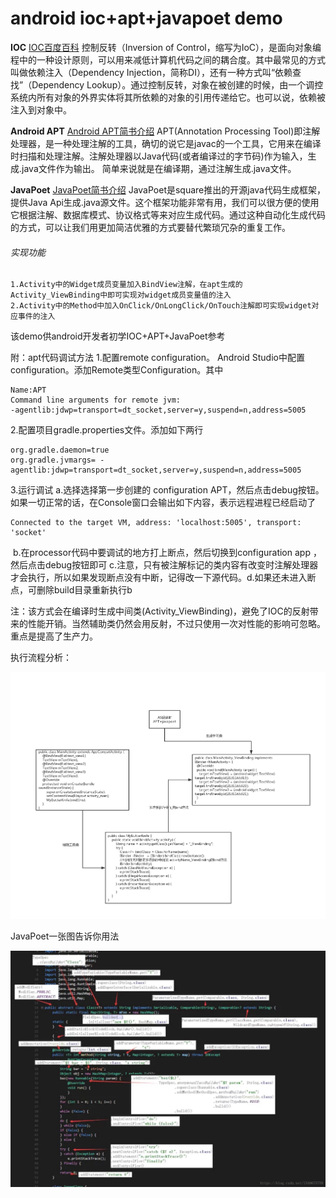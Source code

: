 # android ioc+apt+javapoet demo

**IOC**
[IOC百度百科](https://baike.baidu.com/item/控制反转/1158025?fromtitle=ioc&fromid=4853&fr=aladdin)
控制反转（Inversion of Control，缩写为IoC），是面向对象编程中的一种设计原则，可以用来减低计算机代码之间的耦合度。其中最常见的方式叫做依赖注入（Dependency Injection，简称DI），还有一种方式叫“依赖查找”（Dependency Lookup）。通过控制反转，对象在被创建的时候，由一个调控系统内所有对象的外界实体将其所依赖的对象的引用传递给它。也可以说，依赖被注入到对象中。

**Android APT**
[Android APT简书介绍](https://www.jianshu.com/p/7af58e8e3e18)
APT(Annotation Processing Tool)即注解处理器，是一种处理注解的工具，确切的说它是javac的一个工具，它用来在编译时扫描和处理注解。注解处理器以Java代码(或者编译过的字节码)作为输入，生成.java文件作为输出。
简单来说就是在编译期，通过注解生成.java文件。

**JavaPoet**
[JavaPoet简书介绍](https://www.jianshu.com/p/fba2eec47976)
JavaPoet是square推出的开源java代码生成框架，提供Java Api生成.java源文件。这个框架功能非常有用，我们可以很方便的使用它根据注解、数据库模式、协议格式等来对应生成代码。通过这种自动化生成代码的方式，可以让我们用更加简洁优雅的方式要替代繁琐冗杂的重复工作。


###### 实现功能

```
1.Activity中的Widget成员变量加入BindView注解，在apt生成的 Activity_ViewBinding中即可实现对widget成员变量值的注入
2.Activity中的Method中加入OnClick/OnLongClick/OnTouch注解即可实现widget对应事件的注入
```

该demo供android开发者初学IOC+APT+JavaPoet参考

附：apt代码调试方法
1.配置remote configuration。
    Android Studio中配置configuration。添加Remote类型Configuration。其中

```
Name:APT
Command line arguments for remote jvm:
-agentlib:jdwp=transport=dt_socket,server=y,suspend=n,address=5005
```

2.配置项目gradle.properties文件。添加如下两行

```
org.gradle.daemon=true
org.gradle.jvmargs= -agentlib:jdwp=transport=dt_socket,server=y,suspend=n,address=5005
```

3.运行调试
    a.选择选择第一步创建的 configuration APT，然后点击debug按钮。
        如果一切正常的话，在Console窗口会输出如下内容，表示远程进程已经启动了

```
Connected to the target VM, address: 'localhost:5005', transport: 'socket'
```

​    b.在processor代码中要调试的地方打上断点，然后切换到configuration app ，然后点击debug按钮即可
​    c.注意，只有被注解标记的类内容有改变时注解处理器才会执行，所以如果发现断点没有中断，记得改一下源代码。
​    d.如果还未进入断点，可删除build目录重新执行b



注：该方式会在编译时生成中间类(Activity_ViewBinding)，避免了IOC的反射带来的性能开销。当然辅助类仍然会用反射，不过只使用一次对性能的影响可忽略。重点是提高了生产力。    



执行流程分析：

![生成中间类流程](./image/excute_process.jpg)





JavaPoet一张图告诉你用法

![javapoet](./image/javapoet.png)